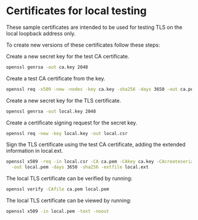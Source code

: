 # Certificates for local testing

These sample certificates are intended to be used for testing TLS on the local
loopback address only.

To create new versions of these certificates follow these steps:

Create a new secret key for the test CA certificate.

```bash
openssl genrsa -out ca.key 2048
```

Create a test CA certificate from the key.

```bash
openssl req -x509 -new -nodes -key ca.key -sha256 -days 3650 -out ca.pem
```

Create a new secret key for the TLS certificate.

```bash
openssl genrsa -out local.key 2048
```

Create a certificate signing request for the secret key.

```bash
openssl req -new -key local.key -out local.csr
```

Sign the TLS certificate using the test CA certificate, adding the extended
information in local.ext.

```bash
openssl x509 -req -in local.csr -CA ca.pem -CAkey ca.key -CAcreateserial \
  -out local.pem -days 3650 -sha256 -extfile local.ext
```

The local TLS certificate can be verified by running:

```bash
openssl verify -CAfile ca.pem local.pem
```

The local TLS certificate can be viewed by running:

```bash
openssl x509 -in local.pem -text -noout
```
